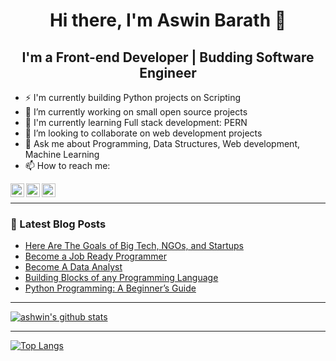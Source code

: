 <h1 align="center"> Hi there, I'm Aswin Barath 👋</h1>

<h2 align="center"> I'm a Front-end Developer | Budding Software Engineer</h2>


- ⚡ I'm currently building Python projects on Scripting
- 🔭 I’m currently working on small open source projects
- 🌱 I'm currently learning Full stack development: PERN
- 👯 I’m looking to collaborate on web development projects
- 💬 Ask me about Programming, Data Structures, Web development, Machine Learning
- 📫 How to reach me:

[<img align="left" alt="AswinBarath2 | Twitter" width="22px" src="https://cdn.jsdelivr.net/npm/simple-icons@v3/icons/twitter.svg" />][twitter]
[<img align="left" alt="aswin-barath | LinkedIn" width="22px" src="https://cdn.jsdelivr.net/npm/simple-icons@v3/icons/linkedin.svg" />][linkedin]
[<img align="left" alt="ashwin_26.4 | Instagram" width="22px" src="https://cdn.jsdelivr.net/npm/simple-icons@v3/icons/instagram.svg" />][instagram]

<br />

---

### 📕 Latest Blog Posts
<!-- BLOG-POST-LIST:START -->
- [Here Are The Goals  of Big Tech, NGOs, and Startups](https://dev.to/aswin2001barath/goals-from-big-techs-ngos-and-startups-22dg)
- [Become a Job Ready Programmer](https://dev.to/aswin2001barath/become-a-job-ready-programmer-27kb)
- [Become A Data Analyst](https://dev.to/aswin2001barath/become-a-data-analyst-3gm4)
- [Building Blocks of any Programming Language](https://dev.to/aswin2001barath/building-blocks-of-any-programming-language-585p)
- [Python Programming: A Beginner’s Guide](https://dev.to/aswin2001barath/python-programming-a-beginner-s-guide-k8n)
<!-- BLOG-POST-LIST:END -->

---

[![ashwin's github stats](https://github-readme-stats.vercel.app/api?username=AswinBarath&show_icons=true&theme=radical)](https://github.com/anuraghazra/github-readme-stats)

---

[![Top Langs](https://github-readme-stats.vercel.app/api/top-langs/?username=AswinBarath&layout=compact)](https://github.com/anuraghazra/github-readme-stats)

[twitter]: https://twitter.com/AswinBarath2
[instagram]: https://instagram.com/ashwin_26.4
[linkedin]: https://linkedin.com/in/aswin-barath

 
<!--
**AswinBarath/AswinBarath** is a ✨ _special_ ✨ repository because its `README.md` (this file) appears on your GitHub profile.

Here are some ideas to get you started:

- 🔭 I’m currently working on ...
- 🌱 I’m currently learning ...
- 👯 I’m looking to collaborate on ...
- 🤔 I’m looking for help with ...
- 💬 Ask me about ...
- 📫 How to reach me: ...
- 😄 Pronouns: ...
- ⚡ Fun fact: ...
-->
